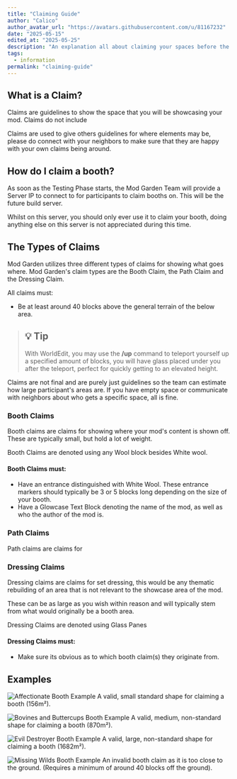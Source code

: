 ```yaml
---
title: "Claiming Guide"
author: "Calico"
author_avatar_url: "https://avatars.githubusercontent.com/u/81167232"
date: "2025-05-15"
edited_at: "2025-05-25"
description: "An explanation all about claiming your spaces before the building period."
tags:
  - information
permalink: "claiming-guide"
---
```


## What is a Claim?

Claims are guidelines to show the space that you will be showcasing your mod. Claims do not include

Claims are used to give others guidelines for where elements may be, please do connect with your neighbors to make sure that they are happy with your own claims being around.

## How do I claim a booth?
As soon as the Testing Phase starts, the Mod Garden Team will provide a Server IP to connect to for participants to claim booths on. This will be the future build server.

Whilst on this server, you should only ever use it to claim your booth, doing anything else on this server is not appreciated during this time.

## The Types of Claims

Mod Garden utilizes three different types of claims for showing what goes where.
Mod Garden's claim types are the Booth Claim, the Path Claim and the Dressing Claim.

All claims must:
- Be at least around 40 blocks above the general terrain of the below area.

> ## 💡 Tip
> 
> With WorldEdit, you may use the **/up** command to teleport yourself up a specified amount of blocks, you will have glass placed under you after the teleport, perfect for quickly getting to an elevated height.

Claims are not final and are purely just guidelines so the team can estimate how large participant's areas are. If you have empty space or communicate with neighbors about who gets a specific space, all is fine.

### Booth Claims

Booth claims are claims for showing where your mod's content is shown off. These are typically small, but hold a lot of weight.

Booth Claims are denoted using any Wool block besides White wool.

#### Booth Claims must:
- Have an entrance distinguished with White Wool. These entrance markers should typically be 3 or 5 blocks long depending on the size of your booth.
- Have a Glowcase Text Block denoting the name of the mod, as well as who the author of the mod is.

### Path Claims

Path claims are claims for 

### Dressing Claims

Dressing claims are claims for set dressing, this would be any thematic rebuilding of an area that is not relevant to the showcase area of the mod.

These can be as large as you wish within reason and will typically stem from what would originally be a booth area.

Dressing Claims are denoted using Glass Panes

#### Dressing Claims must:
- Make sure its obvious as to which booth claim(s) they originate from.

## Examples

![Affectionate Booth Example](/images/blog/affectionate_booth_example.png)
A valid, small standard shape for claiming a booth (156m²).

![Bovines and Buttercups Booth Example](/images/blog/bovines_booth_example.png)
A valid, medium, non-standard shape for claiming a booth (870m²).

![Evil Destroyer Booth Example](/images/blog/evil_destroyer_booth_example.png)
A valid, large, non-standard shape for claiming a booth (1682m²).

![Missing Wilds Booth Example](/images/blog/missing_wilds_booth_example.png)
An invalid booth claim as it is too close to the ground. (Requires a minimum of around 40 blocks off the ground).